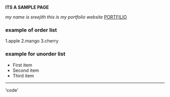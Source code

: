 **ITS A SAMPLE PAGE**

*my name is sreejith*
*this is my portfolio website* [PORTFILIO](https://itsmesreejith.github.io/portfolio.io/)
### example of order list
1.apple 
2.mango 
3.cherry
### example for unorder list
- First item
- Second item
- Third item
---
'code'

